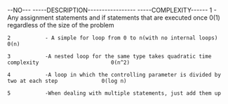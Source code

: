 --NO---                                     -----DESCRIPTION-----------------                     -----COMPLEXITY------
    1           - Any assignment statements and if statements that are executed once                   0(1)
                 regardless of the size of the problem

    2           - A simple for loop from 0 to n(with no internal loops)                                0(n)

    3           -A nested loop for the same type takes quadratic time complexity                       0(n^2)

    4           -A loop in which the controlling parameter is divided by two at each step              0(log n)

    5           -When dealing with multiple statements, just add them up
